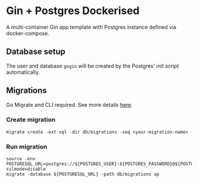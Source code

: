 # Gin + Postgres Dockerised
A multi-container Gin app template with Postgres instance defined via docker-compose.

## Database setup

The user and database `gogin` will be created by the Postgres' init script automatically.

## Migrations

Go Migrate and CLI required. See more details [here](https://github.com/golang-migrate/migrate/blob/master/database/postgres/TUTORIAL.md).

### Create migration
```
migrate create -ext sql -dir db/migrations -seq <your-migration-name>
```

### Run migration
```
source .env
POSTGRESQL_URL=postgres://${POSTGRES_USER}:${POSTGRES_PASSWORD}@${POSTGRES_HOST}:${POSTGRES_PORT}/${POSTGRES_DB}?sslmode=disable
migrate -database ${POSTGRESQL_URL} -path db/migrations up
```
